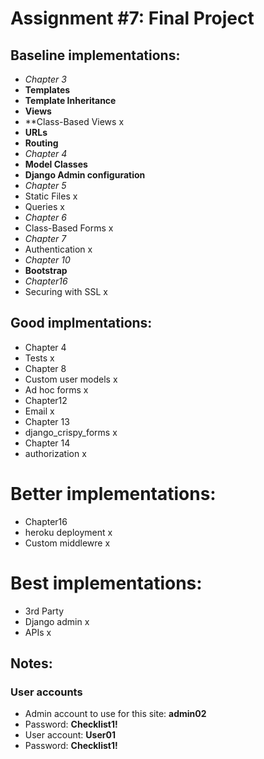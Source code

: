 # Assignment #7: Final Project

## Baseline implementations:

- *Chapter 3*				
- **Templates**			
- **Template Inheritance**			
- **Views**			
- **Class-Based Views	x			
- **URLs**			
- **Routing**			
- *Chapter 4*				
- **Model Classes**		
- **Django Admin configuration**			
- *Chapter 5*				
- Static Files	x			
- Queries	x			
- *Chapter 6*				
- Class-Based Forms	x			
- *Chapter 7*				
- Authentication	x
- *Chapter 10*				
- **Bootstrap**
- *Chapter16*				
- Securing with SSL	x			

## Good implmentations:
- Chapter 4					
- Tests		x
- Chapter 8				
- Custom user models		x		
- Ad hoc forms		x
- Chapter12				
- Email		x		
- Chapter 13				
- django_crispy_forms		x		
- Chapter 14				
- authorization		x

# Better implementations:
- Chapter16				
- heroku deployment			x		
- Custom middlewre			x

# Best implementations:
- 3rd Party				
- Django admin				x
- APIs				x

## Notes:
### User accounts
- Admin account to use for this site: **admin02**
- Password: **Checklist1!**
- User account: **User01**
- Password: **Checklist1!**
